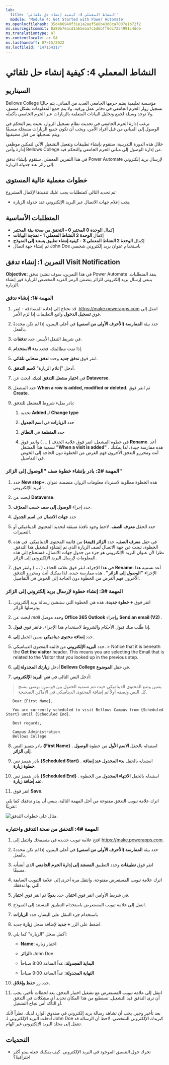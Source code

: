 ```yaml
---
lab:
  title: 'النشاط المعملي 4: كيفية إنشاء حل تلقائي'
  module: 'Module 4: Get Started with Power Automate'
ms.openlocfilehash: 35d4b6940f31e1a2aef5e8b43d8ca7007e1b72f2
ms.sourcegitcommit: 8a89b7eacd1a65eaa7c5d6bff0dc7254991c4dde
ms.translationtype: HT
ms.contentlocale: ar-SA
ms.lasthandoff: 07/15/2022
ms.locfileid: "147154317"
---
```

# <a name="lab-4-how-to-build-an-automated-solution"></a>النشاط المعملي 4: كيفية إنشاء حل تلقائي

## <a name="scenario"></a>السيناريو

Bellows College مؤسسة تعليمية يضم حرمها الجامعي العديد من المباني. يتم حاليًا تسجيل زوار الحرم الجامعي في دفاتر عمل ورقية. ولا يتم جمع المعلومات بشكل متسق، ولا توجد وسيلة لجمع وتحليل البيانات المتعلقة بالزيارات عبر الحرم الجامعي بأكمله.

ترغب إدارة الحرم الجامعي في تحديث نظام تسجيل الزوار، بحيث يتم التحكم في الوصول إلى المباني من قبل أفراد الأمن، ويجب أن تكون جميع الزيارات مسجلة مسبقًا ويتم تسجيلها من قبل مضيفيها.

خلال هذه الدورة التدريبية، ستقوم بإنشاء تطبيقات وتفعيل التشغيل الآلي لتمكين موظفي إدارة وأمن Bellows College من إدارة الوصول إلى مباني الحرم الجامعي والتحكم فيه.

في هذا التمرين المعملي، ستقوم بإنشاء تدفق Power Automate لإرسال بريد إلكتروني إلى زائر عند جدولة الزيارة.

## <a name="high-level-lab-steps"></a>خطوات معملية عالية المستوى

تم تحديد التالي كمتطلبات يجب عليك تنفيذها لإكمال المشروع:

- يجب إعلام جهات الاتصال عبر البريد الإلكتروني عند جدولة الزيارة.

## <a name="prerequisites"></a>المتطلبات الأساسية

- إكمال **الوحدة 0 المختبر 0 - التحقق من صحة بيئة المختبر**
- إكمال **الوحدة 2 النشاط المعملي 1 - نمذجة البيانات**
- إكمال **الوحدة 2 النشاط المعملي 3 - كيفية إنشاء تطبيق يستند إلى النموذج**
- تم إنشاء جهة اتصال John Doe باستخدام عنوان بريد إلكتروني شخصي

## <a name="exercise-1-create-visit-notification-flow"></a>التمرين 1: إنشاء تدفق Visit Notification

**Objective:** في هذا التمرين، سوف تنشئ تدفق Power Automate ينفذ المتطلبات. ينبغي إرسال بريد إلكتروني للزائر يتضمن الرمز الفريد المخصص للزيارة فور إنشاء الزيارة.

### <a name="task-1-create-a-flow"></a>المهمة \#1: إنشاء تدفق

1.  انتقل إلى ⁧<https://make.powerapps.com>⁩. قد تحتاج إلى إعادة المصادقة - انقر فوق **تسجيل الدخول** واتبع التعليمات إذا لزم الأمر.

2.  حدد بيئة **الممارسة (الأحرف الأولى من اسمي)** في أعلى اليمين، إذا لم تكن محددةً بالفعل.

3.  في شريط التنقل الأيسر، حدد **تدفقات**.

4.  إذا تمت مطالبتك، فحدد **بدء الاستخدام**.

5.  انقر فوق **تدفق جديد** وحدد **تدفق سحابي تلقائي**.

6.  أدخل "إعلام الزيارة" **لاسم التدفق**.

7.  في **اختيار مشغل التدفق لديك**، ابحث عن **Dataverse**.

8.  حدد المشغل **When a row is added, modified or deleted**، ثم انقر فوق **Create**.

9.  بادر بملء شروط المشغل للتدفق:

    1.  تحديد **Added** لـ **Change type**

    2.  حدد **الزيارات** في **اسم الجدول**

    3.  حدد **المنظمة** في **النطاق**

    4.  في خطوة المشغل، انقر فوق علامة الحذف ( **...** ) وانقر فوق **Rename**. أعد تسمية هذا المشغل **"When a visit is added"** . هذه ممارسة جيدة، لذا يمكنك أنت ومحررو التدفق الآخرون فهم الغرض من الخطوة دون الحاجة إلى الخوض في التفاصيل.

### <a name="task-2-create-a-step-to-get-the-visitor-row"></a>المهمة \#2: بادر بإنشاء خطوة صف "الوصول إلى الزائر"

1.  حدد **New step+**. هذه الخطوة مطلوبة لاسترداد معلومات الزوار، متضمنة عنوان البريد الإلكتروني.

2.  ابحث عن **Dataverse**.

3.  حدد إجراء **الوصول إلى صف حسب المعرّف**.

4.  حدد **جهات الاتصال** في **اسم الجدول**

5.  حدد الحقل **معرف الصف**. لاحظ وجود نافذة منبثقة لتحديد المحتوى الديناميكي أو التعبيرات.

6.  في حقل **معرف الصف**، حدد **الزائر (قيمة)** من قائمة المحتوى الديناميكي. في هذه الخطوة، تبحث عن جهة الاتصال لصف الزيارة الذي تم إنشاؤه لتشغيل هذا التدفق. نظرا لأن عنوان البريد الإلكتروني هو جزء من جدول جهات الاتصال، فستحتاج إلى هذه المعلومات لإرسال البريد الإلكتروني إلى الزائر.

7.  في هذا الإجراء، انقر فوق علامة الحذف ( **...** ) وانقر فوق **Rename**.
        أعد تسمية هذا الإجراء **"الوصول إلى الزائر"** . هذه ممارسة جيدة، لذا يمكنك أنت ومحررو التدفق الآخرون فهم الغرض من الخطوة دون الحاجة إلى الخوض في التفاصيل.

### <a name="task-3-create-a-step-to-send-an-email-to-the-visitor"></a>المهمة \#3: إنشاء خطوة لإرسال بريد إلكتروني إلى الزائر

1.  انقر فوق **+ خطوة جديدة**. هذه هي الخطوة التي ستنشئ رسالة بريد إلكتروني وترسلها للزائر.

2.  ابحث عن *mail* وحدد موصل **Office 365 Outlook** وإجراء **Send an email (V2)** .

3.  إذا طُلب منك قبول الأحكام والشروط لاستخدام هذا الإجراء، فانقر فوق **قبول**.

4.  حدد **إضافة محتوى ديناميكي** ضمن الحقل **إلى**. 
    
5.  حدد **البريد الإلكتروني** من قائمة المحتوى الديناميكي.
        > Notice that it is beneath the **Get the visitor** header. This means you
        are selecting the Email that is related to the Visitor that you looked
        up in the previous step.

6.  أدخل **زيارتك المجدولة إلى Bellows College** في حقل **الموضوع**.

7.  أدخل النص التالي في **نص البريد الإلكتروني**:

>   يتعين وضع المحتوى الديناميكي حيث تتم تسمية الحقول بين قوسين. يوصى بنسخ كل النص ولصقه أولاً ثم إضافة المحتوى الديناميكي في الأماكن الصحيحة.

~~~~~~~~~~~~~~~~~~~~~~~~~~~~~~~~~~~~~~~~~~~~~~~~~~~~~~~~~~~~~~~~~~~~~~~~~~~~~~~~
   Dear {First Name},

   You are currently scheduled to visit Bellows Campus from {Scheduled Start} until {Scheduled End}.

   Best regards,

   Campus Administration
   Bellows College
~~~~~~~~~~~~~~~~~~~~~~~~~~~~~~~~~~~~~~~~~~~~~~~~~~~~~~~~~~~~~~~~~~~~~~~~~~~~~~~~

8.  بادر بتمييز النص **{First Name}** . استبدله بالحقل **الاسم الأول** من خطوة **الوصول إلى الزائر**.

9.  بادر بتمييز نص **{Scheduled Start}** . استبدله بالحقل **بدء المجدول** **عند إضافة خطوة زيارة**.

10.  بادر بتمييز نص **{Scheduled End}** . استبدله بالحقل **الانتهاء المجدول** من الخطوة **عند إضافة زيارة**.

11.  انقر فوق **Save**.

اترك علامة تبويب التدفق مفتوحة من أجل المهمة التالية. ينبغي أن يبدو تدفقك كما يلي تقريبًا:

![مثال على خطوات التدفق.](media/4-Flow.png)

### <a name="task-4-validate-and-test-the-flow"></a>المهمة \#4: التحقق من صحة التدفق واختباره

1.  افتح علامة تبويب جديدة في متصفحك وانتقل إلى <https://make.powerapps.com>.

2.  حدد بيئة **الممارسة (الأحرف الأولى من اسمي)** في أعلى اليمين، إذا لم تكن محددةً بالفعل.

3.  انقر فوق **تطبيقات** وحدد التطبيق **المستند إلى إدارة الحرم الجامعي** الذي أنشأته مسبقًا.

3.  اترك علامة تبويب المستعرض مفتوحة، وانتقل مرة أخرى إلى علامة التبويب السابقة التي بها تدفقك.

4.  في شريط الأوامر، انقر فوق **اختبار**. حدد **يدويًا** ثم انقر فوق **اختبار**.

5.  انتقل إلى علامة تبويب المستعرض باستخدام التطبيق المستند إلى النموذج. 

6.  باستخدام جزء التنقل على اليسار، حدد **الزيارات**

6. اضغط على الزر **+ جديد** لإضافة سجل **زيارة** جديد.

7. أكمل سجل "الزيارة" كما يلي:

    -   **Name:** اختبار زيارة

    -   **الزائر:** John Doe

    -   **البداية المجدولة:** غداً الساعة 8:00 صباحاً

    -   **النهاية المجدولة:** غداً الساعة 9:00 صباحاً

8. حدد زر **حفظ وإغلاق**.

9. انتقل إلى علامة تبويب المستعرض مع تشغيل اختبار التدفق. بعد لحظات تأخير، يجب أن ترى التدفق قيد التشغيل. تستطيع من هذا المكان تحديد أي مشكلات في التدفق أو التأكد أمن نجاح التشغيل.

بعد تأخير وجيز، يجب أن تشاهد رسالة بريد إلكتروني في صندوق الوارد لديك، نظراً لأنك أدخلت البريد الإلكتروني لـ John Doe كبريدك الإلكتروني الشخصي. لاحظ أن الرسالة قد تنتقل إلى مجلد البريد الإلكتروني غير الهام.

## <a name="challenges"></a>التحديات

- تحرك حول التنسيق الموجود في البريد الإلكتروني. كيف يمكنك جعله يبدو أكثر احترافيةً؟